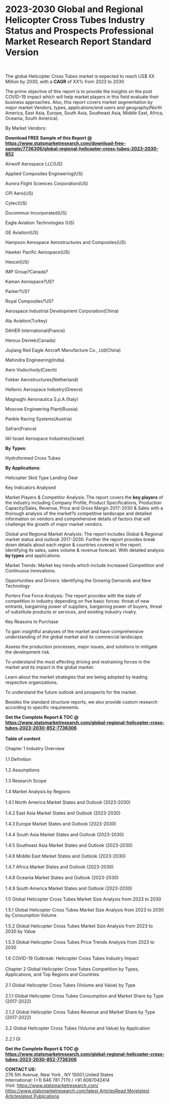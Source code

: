 <h1>2023-2030 Global and Regional Helicopter Cross Tubes Industry Status and Prospects Professional Market Research Report Standard Version</h1><br/><p>The global Helicopter Cross Tubes market is expected to reach US$ XX Million by 2030, with a <strong>CAGR</strong> of XX% from 2023 to 2030</p><p>The prime objective of this report is to provide the insights on the post COVID-19 impact which will help market players in this field evaluate their business approaches. Also, this report covers market segmentation by major market Vendors, types, applications/end users and geography(North America, East Asia, Europe, South Asia, Southeast Asia, Middle East, Africa, Oceania, South America).</p><p>By Market Vendors:</p><p><strong>Download FREE Sample of this Report @ <a href="https://www.statsmarketresearch.com/download-free-sample/7736306/global-regional-helicopter-cross-tubes-2023-2030-852">https://www.statsmarketresearch.com/download-free-sample/7736306/global-regional-helicopter-cross-tubes-2023-2030-852</a></strong></p><p>Airwolf Aerospace LLC(US)</p><p>Applied Composites Engineering(US)</p><p>Aurora Flight Sciences Corporation(US)</p><p>CPI Aero(US)</p><p>Cytec(US)</p><p>Ducommun Incorporated(US)</p><p>Eagle Aviation Technologies (US)</p><p>GE Aviation(US)</p><p>Hampson Aerospace Aerostructures and Composites(US)</p><p>Hawker Pacific Aerospace(US)</p><p>Hexcel(US)</p><p>IMP Group?Canada?</p><p>Kaman Aerospace?US?</p><p>Parker?US?</p><p>Royal Composites?US?</p><p>Aerospace Industrial Development Corporation(China)</p><p>Alp Aviation(Turkey)</p><p>DAHER International(France)</p><p>Heroux Devtek(Canada)</p><p>Jiujiang Red Eagle Aircraft Manufacture Co., Ltd(China)</p><p>Mahindra Engineering(India)</p><p>Aero Vodochody(Czech)</p><p>Fokker Aerostructures(Netherland)</p><p>Hellenic Aerospace Industry(Greece)</p><p>Magnaghi Aeronautica S.p.A.(Italy)</p><p>Moscow Engineering Plant(Russia)</p><p>Pankle Racing Systems(Austria)</p><p>Safran(France)</p><p>IAI-Israel Aerospace Industries(Israel)</p><p><strong>By Types</strong>:</p><p>Hydroformed Cross Tubes</p><p><strong><strong>By Applications</strong></strong>:</p><p>Helicopter Skid Type Landing Gear</p><p>Key Indicators Analysed</p><p>Market Players & Competitor Analysis: The report covers the <strong>key players</strong> of the industry including Company Profile, Product Specifications, Production Capacity/Sales, Revenue, Price and Gross Margin 2017-2030 & Sales with a thorough analysis of the market?s competitive landscape and detailed information on vendors and comprehensive details of factors that will challenge the growth of major market vendors.</p><p>Global and Regional Market Analysis: The report includes Global & Regional market status and outlook 2017-2030. Further the report provides break down details about each region & countries covered in the report. Identifying its sales, sales volume & revenue forecast. With detailed analysis <strong>by types</strong> and applications.</p><p>Market Trends: Market key trends which include Increased Competition and Continuous Innovations.</p><p>Opportunities and Drivers: Identifying the Growing Demands and New Technology</p><p>Porters Five Force Analysis: The report provides with the state of competition in industry depending on five basic forces: threat of new entrants, bargaining power of suppliers, bargaining power of buyers, threat of substitute products or services, and existing industry rivalry.</p><p>Key Reasons to Purchase</p><p>To gain insightful analyses of the market and have comprehensive understanding of the global market and its commercial landscape.</p><p>Assess the production processes, major issues, and solutions to mitigate the development risk.</p><p>To understand the most affecting driving and restraining forces in the market and its impact in the global market.</p><p>Learn about the market strategies that are being adopted by leading respective organizations.</p><p>To understand the future outlook and prospects for the market.</p><p>Besides the standard structure reports, we also provide custom research according to specific requirements.</p><div><b>Get the Complete Report & TOC @ <a href="https://www.statsmarketresearch.com/global-regional-helicopter-cross-tubes-2023-2030-852-7736306">https://www.statsmarketresearch.com/global-regional-helicopter-cross-tubes-2023-2030-852-7736306</a></b></div><br><b>Table of content</b><p>Chapter 1 Industry Overview<br /><br>1.1 Definition<br /><br>1.2 Assumptions<br /><br>1.3 Research Scope<br /><br>1.4 Market Analysis by Regions<br /><br>1.4.1 North America Market States and Outlook (2023-2030)<br /><br>1.4.2 East Asia Market States and Outlook (2023-2030)<br /><br>1.4.3 Europe Market States and Outlook (2023-2030)<br /><br>1.4.4 South Asia Market States and Outlook (2023-2030)<br /><br>1.4.5 Southeast Asia Market States and Outlook (2023-2030)<br /><br>1.4.6 Middle East Market States and Outlook (2023-2030)<br /><br>1.4.7 Africa Market States and Outlook (2023-2030)<br /><br>1.4.8 Oceania Market States and Outlook (2023-2030)<br /><br>1.4.9 South America Market States and Outlook (2023-2030)<br /><br>1.5 Global Helicopter Cross Tubes Market Size Analysis from 2023 to 2030<br /><br>1.5.1 Global Helicopter Cross Tubes Market Size Analysis from 2023 to 2030 by Consumption Volume<br /><br>1.5.2 Global Helicopter Cross Tubes Market Size Analysis from 2023 to 2030 by Value<br /><br>1.5.3 Global Helicopter Cross Tubes Price Trends Analysis from 2023 to 2030<br /><br>1.6 COVID-19 Outbreak: Helicopter Cross Tubes Industry Impact<br /><br>Chapter 2 Global Helicopter Cross Tubes Competition by Types, Applications, and Top Regions and Countries<br /><br>2.1 Global Helicopter Cross Tubes (Volume and Value) by Type<br /><br>2.1.1 Global Helicopter Cross Tubes Consumption and Market Share by Type (2017-2022)<br /><br>2.1.2 Global Helicopter Cross Tubes Revenue and Market Share by Type (2017-2022)<br /><br>2.2 Global Helicopter Cross Tubes (Volume and Value) by Application<br /><br>2.2.1 Gl<br><div><b>Get the Complete Report & TOC @ <a href="https://www.statsmarketresearch.com/global-regional-helicopter-cross-tubes-2023-2030-852-7736306">https://www.statsmarketresearch.com/global-regional-helicopter-cross-tubes-2023-2030-852-7736306</a></b></div></p> <b>CONTACT US:</b><br>276 5th Avenue, New York , NY 10001,United States<br>International: (+1) 646 781 7170 / +91 8087042414<br>Visit: <a href="https://www.statsmarketresearch.com/">https://www.statsmarketresearch.com/</a><br><a href="https://gyeongbokgung.com">https://www.statsmarketresearch.com/</a><a href="https://hallyeomaritime.com">latest Articles</a><a href="https://jingwansa.com">Read More</a><a href=https://nguoiviet.jp/">latest Articles</a><a href="https://www.intelmarketresearch.com/">latest Publications</a>